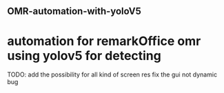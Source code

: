 ## OMR-automation-with-yoloV5
# automation for remarkOffice omr using yolov5 for detecting


TODO:
add the possibility for all kind of screen res
fix the gui not dynamic bug 
